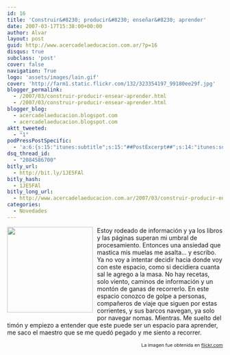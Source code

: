 ```yaml
---
id: 16
title: 'Construir&#8230; producir&#8230; enseñar&#8230; aprender'
date: 2007-03-17T15:38:00+00:00
author: Alvar
layout: post
guid: http://www.acercadelaeducacion.com.ar/?p=16
disqus: true
subclass: 'post'
cover: false
navigation: True
logo: 'assets/images/lain.gif'
cover: 'http://farm1.static.flickr.com/132/323354197_99180ee29f.jpg'
blogger_permalink:
  - /2007/03/construir-producir-ensear-aprender.html
  - /2007/03/construir-producir-ensear-aprender.html
blogger_blog:
  - acercadelaeducacion.blogspot.com
  - acercadelaeducacion.blogspot.com
aktt_tweeted:
  - "1"
podPressPostSpecific:
  - 'a:6:{s:15:"itunes:subtitle";s:15:"##PostExcerpt##";s:14:"itunes:summary";s:15:"##PostExcerpt##";s:15:"itunes:keywords";s:17:"##WordPressCats##";s:13:"itunes:author";s:10:"##Global##";s:15:"itunes:explicit";s:7:"Default";s:12:"itunes:block";s:7:"Default";}'
dsq_thread_id:
  - "2084586700"
bitly_url:
  - http://bit.ly/1JE5FAl
bitly_hash:
  - 1JE5FAl
bitly_long_url:
  - http://www.acercadelaeducacion.com.ar/2007/03/construir-producir-ensenar-aprender/
categories:
  - Novedades
---
```

<a href="http://farm1.static.flickr.com/132/323354197_99180ee29f.jpg?v=0"><img src="http://farm1.static.flickr.com/132/323354197_99180ee29f.jpg?v=0" style="margin: 0pt 10px 10px 0pt; float: left; cursor: pointer; width: 200px" border="0" /></a>
Estoy rodeado de información y ya los libros y las páginas superan mi umbral de procesamiento. Entonces una ansiedad que mastica mis muelas me asalta... y escribo.
Ya no voy a intentar decidir hacia donde voy con este espacio, como si decidiera cuanta sal le agrego a la masa. No hay recetas, solo viento, caminos de información y un montón de ganas de recorrerlo.
En  este  espacio conozco de golpe a personas, compañeros de viaje que siguen por estas corrientes, y sus barcos navegan, ya solo por navegar nomas.
Mientras. Me suelto del  timón  y empiezo a entender que este puede ser un espacio para aprender, me saco el maestro que se me quedó pegado y me siento a recorrer.
<p style="text-align: right"><span style="font-size: 78%">La imagen fue obtenida en <a href="http://www.flikr.com">flickr.com</a></span></p>
